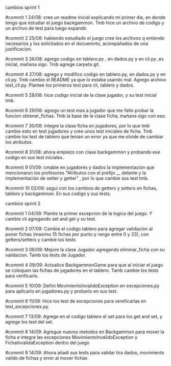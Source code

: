 cambios sprint 1

#commit 1
24/08: cree un readme inicial explicando mi primer dia, en donde tengo que estudiar el
juego backgammon. Tmb hice un archivo de codigo y un archivo de test para luego expandir.

#commit 2
25/08: habiendo estudiado el juego cree los archivos q entiendo necesarios y los 
solicitados en el docuemnto, acompañados de una justificacion. 

#commit 3
26/08: agrego codigo en tablero.py , en dados.py y en cli.py ,es inicial, mañana sigo. Tmb agrege carpeta git.

#commit 4
27/08: agrego y modifico codigo en tablero.py, en dados.py y en cli.py. Tmb cambio el README ya que lo estaba usando mal. Agrego archivo test_cli.py. Plantee los primeros test 
para cli, tablero y dados.

#commit 5
28/08: hice codigo inicial de la clase jugador, y su test inicial tmb. 

#commit 6
29/08: agrego un test mas a jugador que me falto probar la funcion obtener_fichas. Tmb la base de la clase ficha, mañana sigo con eso. 

#commit 7
30/08: integre la clase ficha en jugadores, por lo que tmb cambie esto en test jugadores y cree unos test iniciales de ficha. Tmb cambie los test de tablero que tenian un error ya que me olvide de cambiar los atributos. 

#commit 8
31/08: ahora empiezo con clase backgammon y probando ese codigo en sus test iniciales.

#commit 9 
01/09: cmabie en jugadores y dados la implementacion que mencionaron los profesores "Atributos con el prefijo __ delante y la implementación de setter y getter" , por lo que cambie sus test tmb.

#commit 10
02/09: segui con los cambios de getters y setters en fichas, tablero y backgammon. En sus codigo y sus tests.

cambios sprint 2 

#commit 1
04/09: Plantie la primer excepcion de la logica del juego. Y cambie cli agregando set and get y su test. 

#commit 2
07/09: Cambie el codigo tablero para agregar validacion al poner fichas (maximo 15 fichas por punto y rango entre 0 y 23), con getters/setters y cambie los tests 

#commit 3
08/09: Mejore la clase Jugador agregando eliminar_ficha con su validacion. Tamb los tests de Jugador.

#commit 4
09/09: Actualice BackgammonGame para que al iniciar el juego se coloquen las fichas de jugadores en el tablero. Tamb cambie los tests para verificarlo.

#commit 5
10/09: Defini MovimientoInvalidoException en excepciones.py para aplicarlo en jugadores.py y probarlo en sus test. 

#commit 6 
11/09: Hice los test de excepciones para vereficarlas en test_excepciones.py. 

#commit 7
13/09: Agrege en el codigo tablero el set para los get and set, y agrege los test del set. 

#commit 8
14/09: Agregue nuevos metodos en Backgammon para mover la ficha e integre las excepciones MovimientoInvalidoException y FichaInvalidaException dentro del juego

#commit 9
14/09: Ahora añadi sus tests para validar tira dados, movimiento valido de fichas y error al mover fichas 